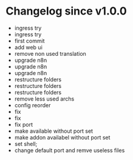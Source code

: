# Changelog since v1.0.0
- ingress try 
- ingress try 
- first commit 
- add web ui 
- remove non used translation 
- upgrade n8n 
- upgrade n8n 
- upgrade n8n 
- restructure folders 
- restructure folders 
- restructure folders 
- remove less used archs 
- config reorder 
- fix 
- fix 
- fix port 
- make available without port set 
- make addon availabel without port set 
- set shell; 
- change default port and remve useless files 
